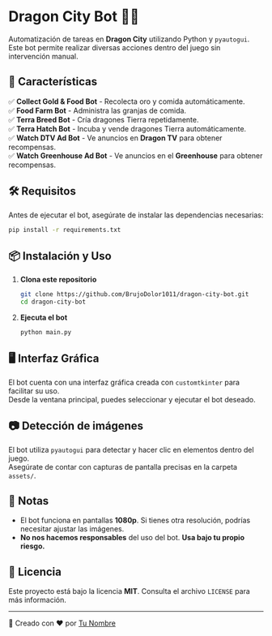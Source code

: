 # Dragon City Bot 🐉🤖

Automatización de tareas en **Dragon City** utilizando Python y `pyautogui`. Este bot permite realizar diversas acciones dentro del juego sin intervención manual.

## 🚀 Características

✅ **Collect Gold & Food Bot** - Recolecta oro y comida automáticamente.  
✅ **Food Farm Bot** - Administra las granjas de comida.  
✅ **Terra Breed Bot** - Cría dragones Tierra repetidamente.  
✅ **Terra Hatch Bot** - Incuba y vende dragones Tierra automáticamente.  
✅ **Watch DTV Ad Bot** - Ve anuncios en **Dragon TV** para obtener recompensas.  
✅ **Watch Greenhouse Ad Bot** - Ve anuncios en el **Greenhouse** para obtener recompensas.  

## 🛠 Requisitos

Antes de ejecutar el bot, asegúrate de instalar las dependencias necesarias:

```bash
pip install -r requirements.txt
```

## 📦 Instalación y Uso

1. **Clona este repositorio**  
   ```bash
   git clone https://github.com/BrujoDolor1011/dragon-city-bot.git
   cd dragon-city-bot
   ```

2. **Ejecuta el bot**  
   ```bash
   python main.py
   ```

## 🖥 Interfaz Gráfica

El bot cuenta con una interfaz gráfica creada con `customtkinter` para facilitar su uso.  
Desde la ventana principal, puedes seleccionar y ejecutar el bot deseado.

## 📷 Detección de imágenes

El bot utiliza `pyautogui` para detectar y hacer clic en elementos dentro del juego.  
Asegúrate de contar con capturas de pantalla precisas en la carpeta `assets/`.

## 📝 Notas

- El bot funciona en pantallas **1080p**. Si tienes otra resolución, podrías necesitar ajustar las imágenes.  
- **No nos hacemos responsables** del uso del bot. **Usa bajo tu propio riesgo.**  

## 📜 Licencia

Este proyecto está bajo la licencia **MIT**. Consulta el archivo `LICENSE` para más información.

---

🔹 Creado con ❤️ por [Tu Nombre](https://github.com/BrujoDolor1011)  